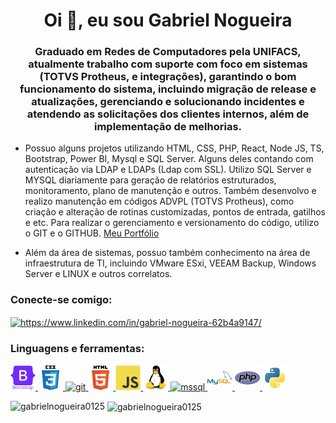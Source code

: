 <h1 align="center">Oi 👋, eu sou Gabriel Nogueira</h1>
<h3 align="center">Graduado em Redes de Computadores pela UNIFACS, atualmente trabalho com suporte com foco em sistemas (TOTVS Protheus, e integrações), garantindo o bom funcionamento do sistema, incluindo migração de release e atualizações, gerenciando e solucionando incidentes e atendendo as solicitações dos clientes internos, além de implementação de melhorias.</h3>

- Possuo alguns projetos utilizando HTML, CSS, PHP, React, Node JS, TS, Bootstrap, Power BI, Mysql e SQL Server. Alguns deles contando com autenticação via LDAP e LDAPs (Ldap com SSL). Utilizo SQL Server e MYSQL diariamente para geração de relatórios estruturados, monitoramento, plano de manutenção e outros. Também desenvolvo e realizo manutenção em códigos ADVPL (TOTVS Protheus), como criação e alteração de rotinas customizadas, pontos de entrada, gatilhos e etc. Para realizar o gerenciamento e versionamento do código, utilizo o GIT e o GITHUB.  [Meu Portfólio](https://github.com/gabrielnogueira0125/portfolio)

- Além da área de sistemas, possuo também conhecimento na área de infraestrutura de TI, incluindo VMware ESxi, VEEAM Backup, Windows Server e LINUX e outros correlatos. 

<h3 align="left">Conecte-se comigo:</h3>
<p align="left">
<a href="https://www.linkedin.com/in/gabriel-nogueira-62b4a9147/" target="blank"><img align="center" src="https://raw.githubusercontent.com/rahuldkjain/github-profile-readme-generator/master/src/images/icons/Social/linked-in-alt.svg" alt="https://www.linkedin.com/in/gabriel-nogueira-62b4a9147/" height="30" width="40" /></a>
</p>

<h3 align="left">Linguagens e ferramentas:</h3>
<p align="left"> <a href="https://getbootstrap.com" target="_blank" rel="noreferrer"> <img src="https://raw.githubusercontent.com/devicons/devicon/master/icons/bootstrap/bootstrap-plain-wordmark.svg" alt="bootstrap" width="40" height="40"/> </a> <a href="https://www.w3schools.com/css/" target="_blank" rel="noreferrer"> <img src="https://raw.githubusercontent.com/devicons/devicon/master/icons/css3/css3-original-wordmark.svg" alt="css3" width="40" height="40"/> </a> <a href="https://git-scm.com/" target="_blank" rel="noreferrer"> <img src="https://www.vectorlogo.zone/logos/git-scm/git-scm-icon.svg" alt="git" width="40" height="40"/> </a> <a href="https://www.w3.org/html/" target="_blank" rel="noreferrer"> <img src="https://raw.githubusercontent.com/devicons/devicon/master/icons/html5/html5-original-wordmark.svg" alt="html5" width="40" height="40"/> </a> <a href="https://developer.mozilla.org/en-US/docs/Web/JavaScript" target="_blank" rel="noreferrer"> <img src="https://raw.githubusercontent.com/devicons/devicon/master/icons/javascript/javascript-original.svg" alt="javascript" width="40" height="40"/> </a> <a href="https://www.linux.org/" target="_blank" rel="noreferrer"> <img src="https://raw.githubusercontent.com/devicons/devicon/master/icons/linux/linux-original.svg" alt="linux" width="40" height="40"/> </a> <a href="https://www.microsoft.com/en-us/sql-server" target="_blank" rel="noreferrer"> <img src="https://www.svgrepo.com/show/303229/microsoft-sql-server-logo.svg" alt="mssql" width="40" height="40"/> </a> <a href="https://www.mysql.com/" target="_blank" rel="noreferrer"> <img src="https://raw.githubusercontent.com/devicons/devicon/master/icons/mysql/mysql-original-wordmark.svg" alt="mysql" width="40" height="40"/> </a> <a href="https://www.php.net" target="_blank" rel="noreferrer"> <img src="https://raw.githubusercontent.com/devicons/devicon/master/icons/php/php-original.svg" alt="php" width="40" height="40"/> </a> <a href="https://www.python.org" target="_blank" rel="noreferrer"> <img src="https://raw.githubusercontent.com/devicons/devicon/master/icons/python/python-original.svg" alt="python" width="40" height="40"/> </a> </p>

<p><img align="left" src="https://github-readme-stats.vercel.app/api/top-langs?username=gabrielnogueira0125&show_icons=true&locale=en&layout=compact" alt="gabrielnogueira0125" /></p>

<p>&nbsp;<img align="center" src="https://github-readme-stats.vercel.app/api?username=gabrielnogueira0125&show_icons=true&locale=en" alt="gabrielnogueira0125" /></p>
